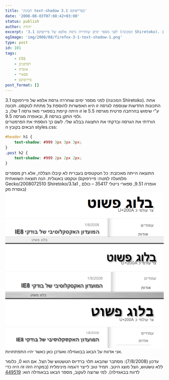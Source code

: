 ```yaml
---
title: 'תכונת text-shadow בפרייפוקס 3.1'
date: '2008-08-03T07:08:42+03:00'
status: publish
author: יהודה
excerpt: 'לפני מספר ימים שוחררה גרסת אלפא של פיירפוקס 3.1 (המכונה Shiretoko). אחת התכונות החדשות שנוספה לגרסה זו היא האפשרות להוספת צל מתחת לטקסט. תכונה זו היתה קיימת בספארי מאז גרסה 1 שלו, ב ie ע"י שימוש בהרחבה פרטית מגרסה 5.5 ולפי התקן בגרסה 8, ובאופרה מגרסה 9.5'
ogImage: 'img/2008/08/firefox-3-1-text-shadow-1.png'
type: post
id: 101
tags:
    - CSS
    - דפדפנים
    - אופרה
    - ספארי
    - פיירפוקס
post_format: []
---
```

לפני מספר ימים שוחררה גרסת אלפא של פיירפוקס 3.1 (המכונה Shiretoko). אחת התכונות החדשות שנוספה לגרסה זו היא האפשרות להוספת צל מתחת לטקסט. תכונה זו היתה קיימת בספארי מאז גרסה 1 שלו, ב ie ע"י שימוש בהרחבה פרטית מגרסה 5.5 ולפי התקן בגרסה 8, ובאופרה מגרסה 9.5.  
הורדתי את הגרסה ובדקתי את התצוגה בבלוג שלי. לשם כך הוספתי את הפרמטרים הבאים בקובץ ה styles.css:

```css
#header h1 {
	text-shadow: #999 3px 3px 3px;
}
.post h2 {
	text-shadow: #999 2px 2px 2px;
}
```

התוצאה הייתה מאכזבת: כל הטקטסים בעברית לא קיבלו הצללה, אלא רק מספרים וטקסט באנגלית. הנה תוצאה השוואתית (מלמעלה למטה: פיירפוקס Gecko/2008072510 Shiretoko/3.1a1 , אופרה 9.51, ספארי נייטלי 35417 – כולם בגסרת מק)  
![text-shadow פיירפוקס, אופרה, ספארי](/img/2008/08/firefox-3-1-text-shadow-1.png)  
אני אדווח על הבאג בבאגזילה ואעדכן כאן כאשר יהיו התפתחויות.

עדכון (7/8/2008): מסתבר שהבאג תלוי ברדיוס הטשטוש של הצל. אם הוא 0, כלומר ללא טשטוש, הצל מוצג היטב. תמיד טוב לייצר דוגמה מינימלית (במקרה הזה זה היה כדי לדווח בבאגזילה). למי שרוצה לעקוב, מספר הבאג בבאגזילה הוא: [449519](https://bugzilla.mozilla.org/show_bug.cgi?id=449519)
